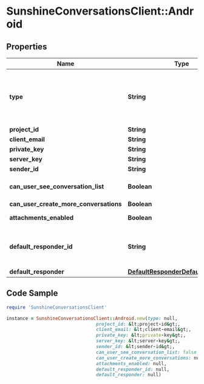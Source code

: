 # SunshineConversationsClient::Android

## Properties

Name | Type | Description | Notes
------------ | ------------- | ------------- | -------------
**type** | **String** | &lt;aside class&#x3D;\&quot;notice\&quot;&gt;Firebase Cloud Messaging has deprecated its legacy APIs for HTTP and XMPP. Legacy credentials &lt;code&gt;serverKey&lt;/code&gt; and &lt;code&gt;senderId&lt;/code&gt; will stop working as of June 2024 and must be replaced with OAuth 2.0 access token based credentials.&lt;/aside&gt;  To configure an android integration, first visit the [Firebase Console](https://console.firebase.google.com/).  Generate a private key from the Service accounts tab in the settings.  Copy the &#x60;project_id&#x60;, &#x60;client_email&#x60; and &#x60;private_key&#x60; from the generated JSON file and call the create integrations endpoint with this data.  | [optional] [default to &#39;android&#39;]
**project_id** | **String** | Your project ID from your generated private key file. | [optional] 
**client_email** | **String** | Your client email from your generated private key file. | [optional] 
**private_key** | **String** | Your private key from your generated private key file. | [optional] 
**server_key** | **String** | Your server key from the fcm console. | [optional] 
**sender_id** | **String** | Your sender id from the fcm console. | [optional] 
**can_user_see_conversation_list** | **Boolean** | Allows users to view their list of conversations. By default, the list of conversations will be visible. *This setting only applies to apps where &#x60;settings.multiConvoEnabled&#x60; is set to &#x60;true&#x60;*.  | [optional] 
**can_user_create_more_conversations** | **Boolean** | Allows users to create more than one conversation on the android integration. | [optional] 
**attachments_enabled** | **Boolean** | Allows users to send attachments. By default, the setting is set to true. This setting can only be configured in Zendesk Admin Center.  | [optional] [readonly] 
**default_responder_id** | **String** | The default responder ID for the integration. This is the ID of the responder that will be used to send messages to the user. For more information, refer to the &lt;a href&#x3D;\&quot;https://developer.zendesk.com/documentation/conversations/messaging-platform/programmable-conversations/switchboard/#default-integration-assignment\&quot;&gt;Switchboard guide&lt;/a&gt;.  | [optional] 
**default_responder** | [**DefaultResponderDefaultResponder**](DefaultResponderDefaultResponder.md) |  | [optional] 

## Code Sample

```ruby
require 'SunshineConversationsClient'

instance = SunshineConversationsClient::Android.new(type: null,
                                 project_id: &lt;project-id&gt;,
                                 client_email: &lt;client-email&gt;,
                                 private_key: &lt;private-key&gt;,
                                 server_key: &lt;server-key&gt;,
                                 sender_id: &lt;sender-id&gt;,
                                 can_user_see_conversation_list: false,
                                 can_user_create_more_conversations: null,
                                 attachments_enabled: null,
                                 default_responder_id: null,
                                 default_responder: null)
```


